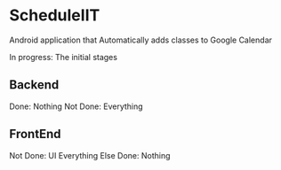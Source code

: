 # ScheduleIIT
Android application that Automatically adds classes to Google Calendar

In progress: The initial stages

## Backend
  Done:
    Nothing
  Not Done:
    Everything

## FrontEnd
  Not Done:
    UI
    Everything Else
  Done:
    Nothing
